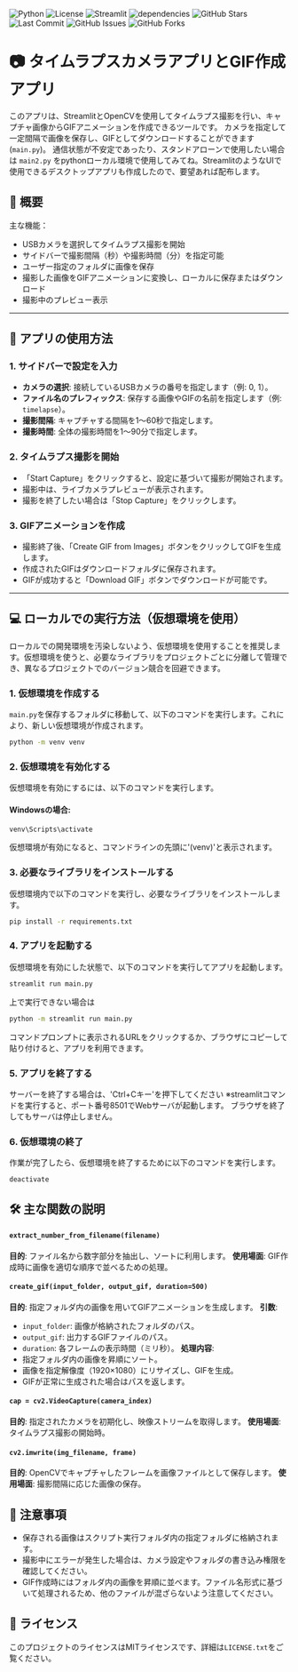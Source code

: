![Python](https://img.shields.io/badge/python-3.7%20%7C%203.8%20%7C%203.9-blue)
![License](https://img.shields.io/badge/license-MIT-green)
![Streamlit](https://img.shields.io/badge/streamlit-%E2%AC%9B-orange)
![dependencies](https://img.shields.io/badge/dependencies-up%20to%20date-brightgreen)
![GitHub Stars](https://img.shields.io/github/stars/ymmtshch/TimeLapseCamera?style=social)
![Last Commit](https://img.shields.io/github/last-commit/ymmtshch/TimeLapseCamera)
![GitHub Issues](https://img.shields.io/github/issues/ymmtshch/TimeLapseCamera)
![GitHub Forks](https://img.shields.io/github/forks/ymmtshch/TimeLapseCamera?style=social)

# 📷 タイムラプスカメラアプリとGIF作成アプリ

このアプリは、StreamlitとOpenCVを使用してタイムラプス撮影を行い、キャプチャ画像からGIFアニメーションを作成できるツールです。
カメラを指定して一定間隔で画像を保存し、GIFとしてダウンロードすることができます(`main.py`)。
通信状態が不安定であったり、スタンドアローンで使用したい場合は `main2.py` をpythonローカル環境で使用してみてね。StreamlitのようなUIで使用できるデスクトップアプリも作成したので、要望あれば配布します。

## 📄 概要

主な機能：
- USBカメラを選択してタイムラプス撮影を開始
- サイドバーで撮影間隔（秒）や撮影時間（分）を指定可能
- ユーザー指定のフォルダに画像を保存
- 撮影した画像をGIFアニメーションに変換し、ローカルに保存またはダウンロード
- 撮影中のプレビュー表示

---

## 🚀 アプリの使用方法

### 1. サイドバーで設定を入力
- **カメラの選択**: 接続しているUSBカメラの番号を指定します（例: 0, 1）。
- **ファイル名のプレフィックス**: 保存する画像やGIFの名前を指定します（例: `timelapse`）。
- **撮影間隔**: キャプチャする間隔を1～60秒で指定します。
- **撮影時間**: 全体の撮影時間を1～90分で指定します。

### 2. タイムラプス撮影を開始
- 「Start Capture」をクリックすると、設定に基づいて撮影が開始されます。
- 撮影中は、ライブカメラプレビューが表示されます。
- 撮影を終了したい場合は「Stop Capture」をクリックします。

### 3. GIFアニメーションを作成
- 撮影終了後、「Create GIF from Images」ボタンをクリックしてGIFを生成します。
- 作成されたGIFはダウンロードフォルダに保存されます。
- GIFが成功すると「Download GIF」ボタンでダウンロードが可能です。

---

## 💻 ローカルでの実行方法（仮想環境を使用）
ローカルでの開発環境を汚染しないよう、仮想環境を使用することを推奨します。仮想環境を使うと、必要なライブラリをプロジェクトごとに分離して管理でき、異なるプロジェクトでのバージョン競合を回避できます。

### 1. 仮想環境を作成する
`main.py`を保存するフォルダに移動して、以下のコマンドを実行します。これにより、新しい仮想環境が作成されます。
```bash
python -m venv venv
```

### 2. 仮想環境を有効化する
仮想環境を有効にするには、以下のコマンドを実行します。

#### Windowsの場合:
```bash
venv\Scripts\activate
```
仮想環境が有効になると、コマンドラインの先頭に'(venv)'と表示されます。

### 3. 必要なライブラリをインストールする
仮想環境内で以下のコマンドを実行し、必要なライブラリをインストールします。
```bash
pip install -r requirements.txt
```

### 4. アプリを起動する
仮想環境を有効にした状態で、以下のコマンドを実行してアプリを起動します。
```bash
streamlit run main.py
```
上で実行できない場合は
```bash
python -m streamlit run main.py
```
コマンドプロンプトに表示されるURLをクリックするか、ブラウザにコピーして貼り付けると、アプリを利用できます。

### 5. アプリを終了する
サーバーを終了する場合は、'Ctrl+Cキー'を押下してください
※streamlitコマンドを実行すると、ポート番号8501でWebサーバが起動します。 ブラウザを終了してもサーバは停止しません。

### 6. 仮想環境の終了
作業が完了したら、仮想環境を終了するために以下のコマンドを実行します。
```bash
deactivate
```

## 🛠️ 主な関数の説明
#### `extract_number_from_filename(filename)`
**目的**: ファイル名から数字部分を抽出し、ソートに利用します。
**使用場面**: GIF作成時に画像を適切な順序で並べるための処理。
#### `create_gif(input_folder, output_gif, duration=500)`
**目的**: 指定フォルダ内の画像を用いてGIFアニメーションを生成します。
**引数**:
- `input_folder`: 画像が格納されたフォルダのパス。
- `output_gif`: 出力するGIFファイルのパス。
- `duration`: 各フレームの表示時間（ミリ秒）。
**処理内容**:
- 指定フォルダ内の画像を昇順にソート。
- 画像を指定解像度（1920×1080）にリサイズし、GIFを生成。
- GIFが正常に生成された場合はパスを返します。
#### `cap = cv2.VideoCapture(camera_index)`
**目的**: 指定されたカメラを初期化し、映像ストリームを取得します。
**使用場面**: タイムラプス撮影の開始時。
#### `cv2.imwrite(img_filename, frame)`
**目的**: OpenCVでキャプチャしたフレームを画像ファイルとして保存します。
**使用場面**: 撮影間隔に応じた画像の保存。

## 🌟 注意事項
- 保存される画像はスクリプト実行フォルダ内の指定フォルダに格納されます。
- 撮影中にエラーが発生した場合は、カメラ設定やフォルダの書き込み権限を確認してください。
- GIF作成時にはフォルダ内の画像を昇順に並べます。ファイル名形式に基づいて処理されるため、他のファイルが混ざらないよう注意してください。

## 📜 ライセンス
このプロジェクトのライセンスはMITライセンスです、詳細は`LICENSE.txt`をご覧ください。
